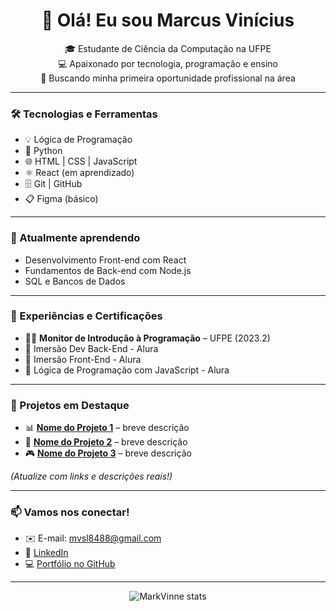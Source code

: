 <h1 align="center">👋 Olá! Eu sou Marcus Vinícius</h1>

<p align="center">
  🎓 Estudante de Ciência da Computação na UFPE <br>
  💻 Apaixonado por tecnologia, programação e ensino <br>
  🚀 Buscando minha primeira oportunidade profissional na área <br>
</p>

---

### 🛠️ Tecnologias e Ferramentas

- 💡 Lógica de Programação
- 🐍 Python
- 🌐 HTML | CSS | JavaScript
- ⚛️ React (em aprendizado)
- 🗄️ Git | GitHub
- 📋 Figma (básico)

---

### 🌱 Atualmente aprendendo

- Desenvolvimento Front-end com React
- Fundamentos de Back-end com Node.js
- SQL e Bancos de Dados

---

### 💼 Experiências e Certificações

- 👨‍🏫 **Monitor de Introdução à Programação** – UFPE (2023.2)
- 🔖 Imersão Dev Back-End - Alura
- 🔖 Imersão Front-End - Alura
- 🔖 Lógica de Programação com JavaScript - Alura

---

### 📌 Projetos em Destaque

- 📊 **[Nome do Projeto 1](#)** – breve descrição
- 🧠 **[Nome do Projeto 2](#)** – breve descrição
- 🎮 **[Nome do Projeto 3](#)** – breve descrição

*(Atualize com links e descrições reais!)*

---

### 📫 Vamos nos conectar!

- ✉️ E-mail: mvsl8488@gmail.com  
- 💼 [LinkedIn](https://www.linkedin.com/in/marcusvinicius1984)  
- 💻 [Portfólio no GitHub](https://github.com/MarkVinne)

---

<p align="center">
  <img src="https://github-readme-stats.vercel.app/api?username=MarkVinne&show_icons=true&theme=radical" alt="MarkVinne stats" />
</p>
